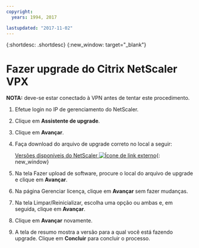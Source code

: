 ```yaml
---
copyright:
  years: 1994, 2017

lastupdated: "2017-11-02"
---
```


{:shortdesc: .shortdesc}
{:new_window: target="_blank"}

# Fazer upgrade do Citrix NetScaler VPX

**NOTA:** deve-se estar conectado à VPN antes de tentar este procedimento.

1. Efetue login no IP de gerenciamento do NetScaler.
2. Clique em **Assistente de upgrade**.
3. Clique em **Avançar**.
4. Faça download do arquivo de upgrade correto no local a seguir:

	[Versões disponíveis do NetScaler ![Ícone de link externo](../../icons/launch-glyph.svg "Ícone de link externo")](http://downloads.softlayer.local/citrix/netscaler/){: new_window}

5. Na tela Fazer upload de software, procure o local do arquivo de upgrade e clique em **Avançar**.
6. Na página Gerenciar licença, clique em **Avançar** sem fazer mudanças.
7. Na tela Limpar/Reinicializar, escolha uma opção ou ambas e, em seguida, clique em **Avançar**.
8. Clique em **Avançar** novamente.
9. A tela de resumo mostra a versão para a qual você está fazendo upgrade. Clique em **Concluir** para concluir o processo.
